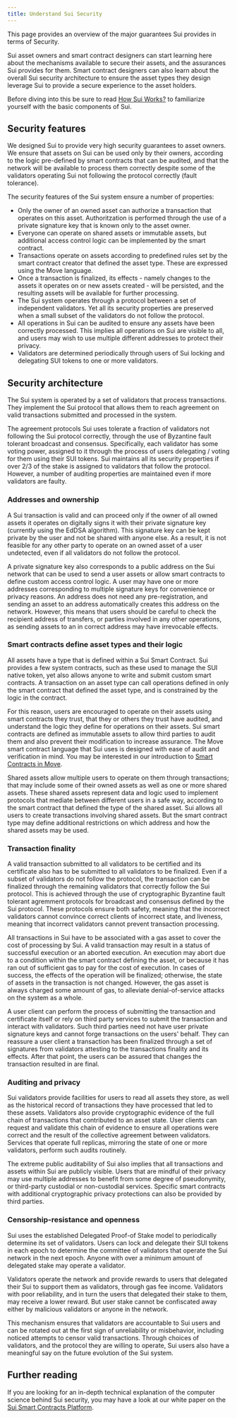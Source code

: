 ```yaml
---
title: Understand Sui Security
---
```


This page provides an overview of the major guarantees Sui provides in terms of Security.

Sui asset owners
and smart contract designers can start learning here about the mechanisms available to secure their
assets, and the assurances Sui provides for them. Smart contract designers can also learn about the overall
Sui security architecture to ensure the asset types they design leverage Sui to provide a secure experience
to the asset holders. 

Before diving into this be sure to read [How Sui Works?](how-sui-works.md) to familiarize yourself with 
the basic components of Sui.

## Security features

We designed Sui to provide very high security guarantees to asset owners. We ensure that assets on Sui can be used
only by their owners, according to the logic pre-defined by smart contracts that can be audited, and that the network will be available 
to process them correctly despite some of the validators operating Sui not following the protocol correctly (fault tolerance).

The security features of the Sui system ensure a number of properties:

* Only the owner of an owned asset can authorize a transaction that operates on this asset. Authoritzation is performed through the use of a private signature key that is known only to the asset owner.
* Everyone can operate on shared assets or immutable assets, but additional access control logic can be implemented by the smart contract. 
* Transactions operate on assets according to predefined rules set by the smart contract creator that defined the asset type. These are expressed using the Move language.
* Once a transaction is finalized, its effects - namely changes to the assets it operates on or new assets created - will be persisted, and the resulting 
  assets will be available for further processing.
* The Sui system operates through a protocol between a set of independent validators. Yet all its security properties are preserved
  when a small subset of the validators do not follow the protocol.
* All operations in Sui can be audited to ensure any assets have been correctly processed. This implies all operations on Sui
  are visible to all, and users may wish to use multiple different addresses to protect their privacy.
* Validators are determined periodically through users of Sui locking and delegating SUI tokens to one or more validators.

## Security architecture

The Sui system is operated by a set of validators that process transactions. They implement the Sui protocol that allows them to
reach agreement on valid transactions submitted and processed in the system. 

The agreement protocols Sui uses tolerate a fraction of validators not following the Sui protocol correctly, through
the use of Byzantine fault tolerant broadcast and consensus. Specifically, each validator has some voting power,
assigned to it through the process of users delegating / voting for them using their SUI tokens. Sui maintains
all its security properties if over 2/3 of the stake is assigned to validators that follow the protocol. However,
a number of auditing properties are maintained even if more validators are faulty.

### Addresses and ownership

A Sui transaction is valid and can proceed only if the owner of all owned assets it operates on digitally signs it with their private 
signature key (currently using the EdDSA algorithm). This signature key can be kept private by the user and not be shared with 
anyone else. As a result, it is not feasible for any other party to operate on an owned asset of a user undetected, even if all validators
do not follow the protocol.

A private signature key also corresponds to a public address on the Sui network that can be used to send a user assets or
allow smart contracts to define custom access control logic. A user may have one or more addresses corresponding to 
multiple signature keys for convenience or privacy reasons. An address does not need any pre-registration, and sending
an asset to an address automatically creates this address on the network. However, this means that users should
be careful to check the recipient address of transfers, or parties involved in any other operations, as sending assets to
an in correct address may have irrevocable effects.

### Smart contracts define asset types and their logic

All assets have a type that is defined within a Sui Smart Contract. Sui provides a few system contracts, such as these used to 
manage the SUI native token, yet also allows anyone to write and submit custom smart contracts. A transaction on an asset type 
can call operations defined in only the smart contract that defined the asset type, and is constrained by the logic in the contract. 

For this reason, users are encouraged to operate on their assets using smart contracts they trust, that they or others 
they trust have audited, and understand the logic they define for operations on their assets. Sui smart contracts are 
defined as immutable assets to allow third parties to audit them and also prevent their modification to increase assurance. 
The Move smart contract language that Sui uses is designed with ease of audit and verification in mind. You may be 
interested in our introduction to [Smart Contracts in Move](../build/move.md).

Shared assets allow multiple users to operate on them through transactions; that may include some of their owned assets
as well as one or more shared assets. These shared assets represent data and logic used to implement protocols that mediate
between different users in a safe way, according to the smart contract that defined the type of the shared asset. Sui allows
all users to create transactions involving shared assets. But the smart contract type may define additional restrictions
on which address and how the shared assets may be used.

### Transaction finality

A valid transaction submitted to all validators to be certified and its certificate also has to be submitted to all validators
to be finalized. Even if a subset of validators do not follow the protocol, the transaction can be finalized through the
remaining validators that correctly follow the Sui protocol. This is achieved through the use of cryptographic
Byzantine fault tolerant agremment protocols for broadcast and consensus defined by the Sui protocol. These protocols
ensure both safety, meaning that the incorrect validators cannot convince correct clients of incorrect state, and
liveness, meaning that incorrect validators cannot prevent transaction processing.

All transactions in Sui have to be associated with a gas asset to cover the cost of processing by Sui. A valid 
transaction may result in a status of successful execution or an aborted execution. An execution may abort due to a 
condition within the smart contract defining the asset, or because it has ran out of sufficient gas to pay for
the cost of execution. In cases of success, the effects of the operation will be finalized; otherwise, the state of 
assets in the transaction is not changed. However, the gas asset is always charged some amount of gas, to alleviate
denial-of-service attacks on the system as a whole.

A user client can perform the process of submitting the transaction and certificate itself or rely on third party 
services to submit the transaction and interact with validators. Such third parties need not have user private signature keys and cannot forge transactions on the users' behalf.
They can reassure a user client a transaction has been finalized through a set of signatures from 
validators attesting to the transactions finality and its effects. After that point, the users can be assured that
changes the transaction resulted in are final. 

### Auditing and privacy

Sui validators provide facilities for users to read all assets they store, as well as the historical record of
transactions they have processed that led to these assets. Validators also provide cryptographic evidence of the full
chain of transactions that contributed to an asset state. User clients can request and validate this chain of 
evidence to ensure all operations were correct and the result of the collective agreement between validators.
Services that operate full replicas, mirroring the state of one or more validators, perform such audits routinely.

The extreme public auditability of Sui also implies that all transactions and assets within Sui are publicly
visible. Users that are mindful of their privacy may use multiple addresses to benefit from some degree of
pseudonymity, or third-party custodial or non-custodial services. Specific smart contracts with additional cryptographic privacy protections can also be provided by third parties.

### Censorship-resistance and openness

Sui uses the established Delegated Proof-of Stake model to periodically determine its set of validators. Users can lock and delegate their SUI tokens in each epoch to determine the committee of validators that operate the Sui network in the next epoch. Anyone with over a minimum
amount of delegated stake may operate a validator.

Validators operate the network and provide
rewards to users that delegated their Sui to support them as validators, through gas fee income. Validators with poor reliability, and in turn the users that delegated their stake to them, may receive a lower reward. But user stake cannot be confiscated away either by malicious validators or anyone in the network.

This mechanism ensures that validators are accountable to Sui users and can be rotated out at the first sign
of unreliability or misbehavior, including noticed attempts to censor valid transactions. Through choices of validators, and the protocol
they are willing to operate, Sui users also have a meaningful say on the future evolution of the Sui system.

## Further reading

If you are looking for an in-depth technical explanation of the computer science behind Sui security, you 
may have a look at our white paper on the [Sui Smart Contracts Platform](../../paper/sui.pdf).
